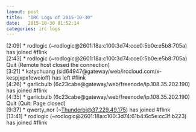 ```yaml
---
layout: post
title:  "IRC Logs of 2015-10-30"
date:   2015-10-30 01:52:14
categories: irc logs
---
```

<span class="irc-date">[2:09]</span> <span class="irc-green">* rodlogic (~rodlogic@2601:18a:c100:3d74:cce0:5b0e:e5b8:705a) has joined #flink</span><br />
<span class="irc-date">[2:43]</span> <span class="irc-navy">* rodlogic (~rodlogic@2601:18a:c100:3d74:cce0:5b0e:e5b8:705a) Quit (Remote host closed the connection)</span><br />
<span class="irc-date">[3:21]</span> <span class="irc-green">* katychuang (sid64947@gateway/web/irccloud.com/x-kespjxpxfewoioff) has left #flink</span><br />
<span class="irc-date">[4:26]</span> <span class="irc-green">* garlicbulb (6c23cabe@gateway/web/freenode/ip.108.35.202.190) has joined #flink</span><br />
<span class="irc-date">[4:35]</span> <span class="irc-navy">* garlicbulb (6c23cabe@gateway/web/freenode/ip.108.35.202.190) Quit (Quit: Page closed)</span><br />
<span class="irc-date">[9:37]</span> <span class="irc-green">* qwerty_nor (~Thunderbi@37.229.49.175) has joined #flink</span><br />
<span class="irc-date">[13:41]</span> <span class="irc-green">* rodlogic (~rodlogic@2601:18a:c100:3d74:61b4:6c5e:cc3f:b223) has joined #flink</span><br />
